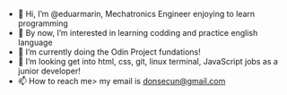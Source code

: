 - 👋 Hi, I’m @eduarmarin, Mechatronics Engineer enjoying to learn programming
- 👀 By now, I’m interested in learning codding and practice english language
- 🌱 I’m currently doing the Odin Project fundations!
- 💞️ I’m looking get into html, css, git, linux terminal, JavaScript jobs as a junior developer!
- 📫 How to reach me> my email is donsecun@gmail.com

<!---
eduarmarin/eduarmarin is a ✨ special ✨ repository because its `README.md` (this file) appears on your GitHub profile.
You can click the Preview link to take a look at your changes.
--->
